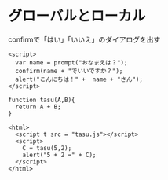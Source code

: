 # グローバルとローカル
confirmで「はい」「いいえ」のダイアログを出す
```
<script>
  var name = prompt("おなまえは？");
  confirm(name + "でいいですか？");
  alert("こんにちは！" +  name + "さん");
</script>
```
```
function tasu(A,B){
  return A + B;
}
```
```
<html>
  <script t src = "tasu.js"></script>
  <script>
    C = tasu(5,2);
    alert("5 + 2 =" + C);
  </script>
</html>
```
